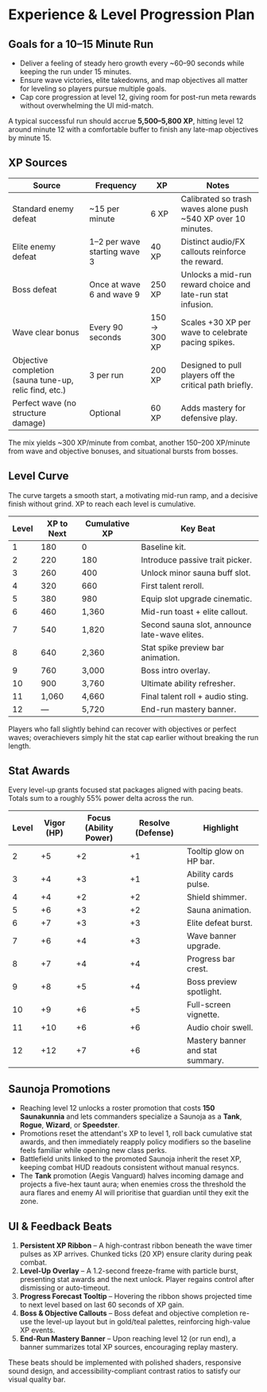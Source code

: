# Experience & Level Progression Plan

## Goals for a 10–15 Minute Run
- Deliver a feeling of steady hero growth every ~60–90 seconds while keeping the run under 15 minutes.
- Ensure wave victories, elite takedowns, and map objectives all matter for leveling so players pursue multiple goals.
- Cap core progression at level 12, giving room for post-run meta rewards without overwhelming the UI mid-match.

A typical successful run should accrue **5,500–5,800 XP**, hitting level 12 around minute 12 with a comfortable buffer to finish any late-map objectives by minute 15.

## XP Sources
| Source | Frequency | XP | Notes |
| --- | --- | --- | --- |
| Standard enemy defeat | ~15 per minute | 6 XP | Calibrated so trash waves alone push ~540 XP over 10 minutes.
| Elite enemy defeat | 1–2 per wave starting wave 3 | 40 XP | Distinct audio/FX callouts reinforce the reward.
| Boss defeat | Once at wave 6 and wave 9 | 250 XP | Unlocks a mid-run reward choice and late-run stat infusion.
| Wave clear bonus | Every 90 seconds | 150 → 300 XP | Scales +30 XP per wave to celebrate pacing spikes.
| Objective completion (sauna tune-up, relic find, etc.) | 3 per run | 200 XP | Designed to pull players off the critical path briefly.
| Perfect wave (no structure damage) | Optional | 60 XP | Adds mastery for defensive play.

The mix yields ~300 XP/minute from combat, another 150–200 XP/minute from wave and objective bonuses, and situational bursts from bosses.

## Level Curve
The curve targets a smooth start, a motivating mid-run ramp, and a decisive finish without grind. XP to reach each level is cumulative.

| Level | XP to Next | Cumulative XP | Key Beat |
| --- | --- | --- | --- |
| 1 | 180 | 0 | Baseline kit.
| 2 | 220 | 180 | Introduce passive trait picker.
| 3 | 260 | 400 | Unlock minor sauna buff slot.
| 4 | 320 | 660 | First talent reroll.
| 5 | 380 | 980 | Equip slot upgrade cinematic.
| 6 | 460 | 1,360 | Mid-run toast + elite callout.
| 7 | 540 | 1,820 | Second sauna slot, announce late-wave elites.
| 8 | 640 | 2,360 | Stat spike preview bar animation.
| 9 | 760 | 3,000 | Boss intro overlay.
| 10 | 900 | 3,760 | Ultimate ability refresher.
| 11 | 1,060 | 4,660 | Final talent roll + audio sting.
| 12 | — | 5,720 | End-run mastery banner.

Players who fall slightly behind can recover with objectives or perfect waves; overachievers simply hit the stat cap earlier without breaking the run length.

## Stat Awards
Every level-up grants focused stat packages aligned with pacing beats. Totals sum to a roughly 55% power delta across the run.

| Level | Vigor (HP) | Focus (Ability Power) | Resolve (Defense) | Highlight |
| --- | --- | --- | --- | --- |
| 2 | +5 | +2 | +1 | Tooltip glow on HP bar.
| 3 | +4 | +3 | +1 | Ability cards pulse.
| 4 | +4 | +2 | +2 | Shield shimmer.
| 5 | +6 | +3 | +2 | Sauna animation.
| 6 | +7 | +3 | +3 | Elite defeat burst.
| 7 | +6 | +4 | +3 | Wave banner upgrade.
| 8 | +7 | +4 | +4 | Progress bar crest.
| 9 | +8 | +5 | +4 | Boss preview spotlight.
| 10 | +9 | +6 | +5 | Full-screen vignette.
| 11 | +10 | +6 | +6 | Audio choir swell.
| 12 | +12 | +7 | +6 | Mastery banner and stat summary.

## Saunoja Promotions
- Reaching level 12 unlocks a roster promotion that costs **150 Saunakunnia** and lets commanders specialize a Saunoja as a **Tank**, **Rogue**, **Wizard**, or **Speedster**.
- Promotions reset the attendant's XP to level 1, roll back cumulative stat awards, and then immediately reapply policy modifiers so the baseline feels familiar while opening new class perks.
- Battlefield units linked to the promoted Saunoja inherit the reset XP, keeping combat HUD readouts consistent without manual resyncs.
- The **Tank** promotion (Aegis Vanguard) halves incoming damage and projects a five-hex taunt aura; when enemies cross the threshold the aura flares and enemy AI will prioritise that guardian until they exit the zone.

## UI & Feedback Beats
1. **Persistent XP Ribbon** – A high-contrast ribbon beneath the wave timer pulses as XP arrives. Chunked ticks (20 XP) ensure clarity during peak combat.
2. **Level-Up Overlay** – A 1.2-second freeze-frame with particle burst, presenting stat awards and the next unlock. Player regains control after dismissing or auto-timeout.
3. **Progress Forecast Tooltip** – Hovering the ribbon shows projected time to next level based on last 60 seconds of XP gain.
4. **Boss & Objective Callouts** – Boss defeat and objective completion re-use the level-up layout but in gold/teal palettes, reinforcing high-value XP events.
5. **End-Run Mastery Banner** – Upon reaching level 12 (or run end), a banner summarizes total XP sources, encouraging replay mastery.

These beats should be implemented with polished shaders, responsive sound design, and accessibility-compliant contrast ratios to satisfy our visual quality bar.
